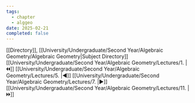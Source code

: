 ```yaml
---
tags:
  - chapter
  - alggeo
date: 2025-02-21
completed: false
---
```

[[Directory]], [[University/Undergraduate/Second Year/Algebraic Geometry/Algebraic Geometry|Subject Directory]]
[[University/Undergraduate/Second Year/Algebraic Geometry/Lectures/1. |🞀🞀]] [[University/Undergraduate/Second Year/Algebraic Geometry/Lectures/5. |◀]] [[University/Undergraduate/Second Year/Algebraic Geometry/Lectures/7. |▶]] [[University/Undergraduate/Second Year/Algebraic Geometry/Lectures/11. |🞂🞂]]
# 
## 
### 